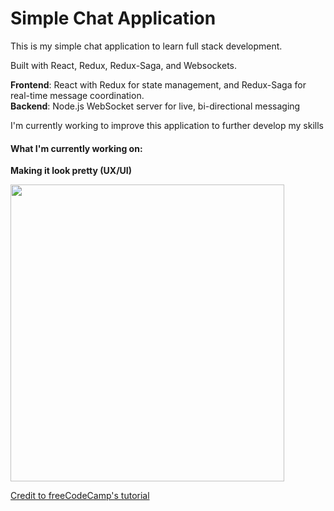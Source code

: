# Simple Chat Application

This is my simple chat application to learn full stack development.

Built with React, Redux, Redux-Saga, and Websockets.

**Frontend**: React with Redux for state management, and Redux-Saga for real-time message coordination.  
**Backend**: Node.js WebSocket server for live, bi-directional messaging

I'm currently working to improve this application to further develop my skills

#### What I'm currently working on:  
**Making it look pretty (UX/UI)**

<img src= "https://github.com/ConnorMcDonalds97/chat-app/blob/main/Assets/Demonstration.gif"  width="438" height="475"/>



[Credit to freeCodeCamp's tutorial](https://www.youtube.com/watch?v=x_fHXt9V3zQ)


